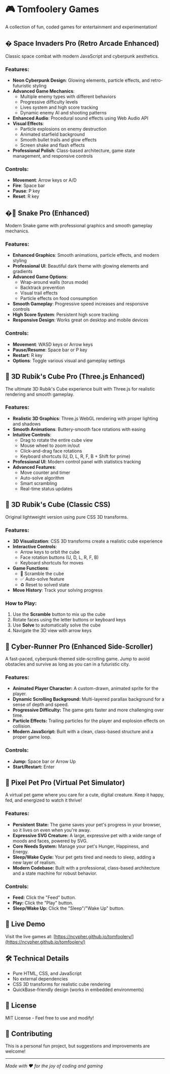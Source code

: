 # 🎮 Tomfoolery Games

A collection of fun, coded games for entertainment and experimentation!

## � Space Invaders Pro (Retro Arcade Enhanced)
Classic space combat with modern JavaScript and cyberpunk aesthetics.

### Features:
- **Neon Cyberpunk Design**: Glowing elements, particle effects, and retro-futuristic styling
- **Advanced Game Mechanics**: 
  - Multiple enemy types with different behaviors
  - Progressive difficulty levels
  - Lives system and high score tracking
  - Dynamic enemy AI and shooting patterns
- **Enhanced Audio**: Procedural sound effects using Web Audio API
- **Visual Effects**: 
  - Particle explosions on enemy destruction
  - Animated starfield background
  - Smooth bullet trails and glow effects
  - Screen shake and flash effects
- **Professional Polish**: Class-based architecture, game state management, and responsive controls

### Controls:
- **Movement**: Arrow keys or A/D
- **Fire**: Space bar
- **Pause**: P key  
- **Reset**: R key

## �🐍 Snake Pro (Enhanced)
Modern Snake game with professional graphics and smooth gameplay mechanics.

### Features:
- **Enhanced Graphics**: Smooth animations, particle effects, and modern styling
- **Professional UI**: Beautiful dark theme with glowing elements and gradients
- **Advanced Game Options**:
  - Wrap-around walls (torus mode)
  - Backtrack prevention
  - Visual trail effects
  - Particle effects on food consumption
- **Smooth Gameplay**: Progressive speed increases and responsive controls
- **High Score System**: Persistent high score tracking
- **Responsive Design**: Works great on desktop and mobile devices

### Controls:
- **Movement**: WASD keys or Arrow keys
- **Pause/Resume**: Space bar or P key
- **Restart**: R key
- **Options**: Toggle various visual and gameplay settings

## 🚀 3D Rubik's Cube Pro (Three.js Enhanced)
The ultimate 3D Rubik's Cube experience built with Three.js for realistic rendering and smooth gameplay.

### Features:
- **Realistic 3D Graphics**: Three.js WebGL rendering with proper lighting and shadows
- **Smooth Animations**: Buttery-smooth face rotations with easing
- **Intuitive Controls**: 
  - Drag to rotate the entire cube view
  - Mouse wheel to zoom in/out
  - Click-and-drag face rotations
  - Keyboard shortcuts (U, D, L, R, F, B + Shift for prime)
- **Professional UI**: Modern control panel with statistics tracking
- **Advanced Features**:
  - Move counter and timer
  - Auto-solve algorithm
  - Smart scrambling
  - Real-time status updates

## 🧊 3D Rubik's Cube (Classic CSS)
Original lightweight version using pure CSS 3D transforms.

### Features:
- **3D Visualization**: CSS 3D transforms create a realistic cube experience
- **Interactive Controls**: 
  - Arrow keys to orbit the cube
  - Face rotation buttons (U, D, L, R, F, B)
  - Keyboard shortcuts for moves
- **Game Functions**:
  - 🔀 Scramble the cube
  - ✅ Auto-solve feature
  - ♻️ Reset to solved state
- **Move History**: Track your solving progress

### How to Play:
1. Use the **Scramble** button to mix up the cube
2. Rotate faces using the letter buttons or keyboard keys
3. Use **Solve** to automatically solve the cube
4. Navigate the 3D view with arrow keys

## 🏃 Cyber-Runner Pro (Enhanced Side-Scroller)
A fast-paced, cyberpunk-themed side-scrolling game. Jump to avoid obstacles and survive as long as you can in a futuristic city.

### Features:
- **Animated Player Character:** A custom-drawn, animated sprite for the player.
- **Dynamic Scrolling Background:** Multi-layered parallax background for a sense of depth and speed.
- **Progressive Difficulty:** The game gets faster and more challenging over time.
- **Particle Effects:** Trailing particles for the player and explosion effects on collision.
- **Modern JavaScript:** Built with a clean, class-based structure and a proper game loop.

### Controls:
- **Jump:** Space bar or Arrow Up
- **Start/Restart:** Enter

## 🐾 Pixel Pet Pro (Virtual Pet Simulator)
A virtual pet game where you care for a cute, digital creature. Keep it happy, fed, and energized to watch it thrive!

### Features:
- **Persistent State:** The game saves your pet's progress in your browser, so it lives on even when you're away.
- **Expressive SVG Creature:** A large, expressive pet with a wide range of moods and faces, powered by SVG.
- **Core Needs System:** Manage your pet's Hunger, Happiness, and Energy.
- **Sleep/Wake Cycle:** Your pet gets tired and needs to sleep, adding a new layer of realism.
- **Modern Codebase:** Built with a professional, class-based architecture and a state machine for robust behavior.

### Controls:
- **Feed:** Click the "Feed" button.
- **Play:** Click the "Play" button.
- **Sleep/Wake Up:** Click the "Sleep"/"Wake Up" button.

## 🚀 Live Demo
Visit the live games at: [https://ncypher.github.io/tomfoolery/](https://ncypher.github.io/tomfoolery/)

## 🛠️ Technical Details
- Pure HTML, CSS, and JavaScript
- No external dependencies
- CSS 3D transforms for realistic cube rendering
- QuickBase-friendly design (works in embedded environments)

## 📝 License
MIT License - Feel free to use and modify!

## 🤝 Contributing
This is a personal fun project, but suggestions and improvements are welcome!

---
*Made with ❤️ for the joy of coding and gaming*
